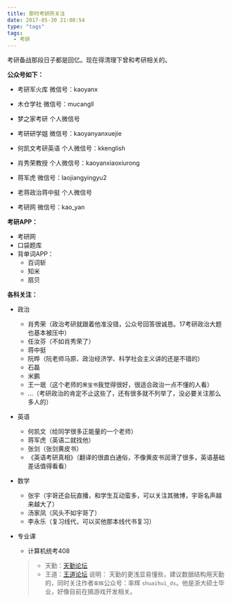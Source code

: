 ```yaml
---
title: 那时考研所关注
date: 2017-05-30 21:08:54
type: "tags"
tags: 
  - 考研
---
```


考研备战那段日子都是回忆。现在得清理下曾和考研相关的。

**公众号如下：**


- 考研军火库         微信号：kaoyanx
- 木仓学社           微信号：mucangll
- 梦之家考研         个人微信号
- 考研研学姐         微信号：kaoyanyanxuejie

- 何凯文考研英语     个人微信号：kkenglish
- 肖秀荣教授         个人微信号：kaoyanxiaoxiurong
- 蒋军虎             微信号：laojiangyingyu2
- 老蒋政治蒋中挺     个人微信号

- 考研网             微信号：kao_yan


**考研APP：**

- 考研网
- 口袋题库
- 背单词APP：
    - 百词斩
    - 知米
    - 扇贝

**各科关注：**

- 政治
    - 肖秀荣（政治考研就跟着他准没错，公众号回答很诚恳。17考研政治大题也基本被压中）
    - 任汝芬（不如肖秀荣了）
    - 蒋中挺
    - 阮晔（阮老师马原、政治经济学、科学社会主义讲的还是不错的）
    - 石磊
    - 米鹏
    - 王一珉（这个老师的`黑宝书`我觉得很好，很适合政治一点不懂的人看）
    - ...（考研政治的肯定不止这些了，还有很多就不列举了，没必要关注那么多人的）

- 英语
    - 何凯文（给同学很多正能量的一个老师）
    - 蒋军虎（英语二就找他）
    - 张剑（张剑黄皮书）
    - 《英语考研真相》（翻译的很直白通俗，不像黄皮书润滑了很多，英语基础差话值得看看）

- 数学
    - 张宇（宇哥还会玩直播，和学生互动蛮多，可以关注其微博，宇哥名声越来越大了）
    - 汤家凤（风头不如宇哥了）
    - 李永乐（复习线代，可以买他那本线代书复习）

-  专业课
    - 计算机统考408
    > - 天勤：[天勤论坛](http://www.csbiji.com/)
    > - 王道：[王道论坛](http://www.cskaoyan.com)
    >   说明：
    >   天勤的更浅显易懂些，建议数据结构用天勤的，同时关注作者`率辉`公众号：率辉 `shuaihui_ds`。他是浙大硕士毕业，好像目前在搞游戏开发相关。